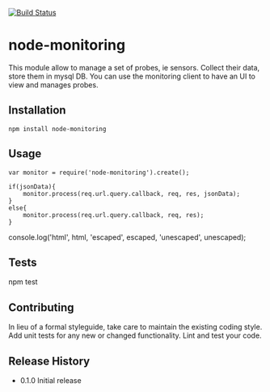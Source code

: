 [![Build Status](https://travis-ci.org/Arnooo/node-monitoring.svg)](https://travis-ci.org/Arnooo/node-monitoring)

node-monitoring
===============

This module allow to manage a set of probes, ie sensors. Collect their data, store them in mysql DB. You can use the monitoring client to have an UI to view and manages probes.

## Installation

    npm install node-monitoring

## Usage

    var monitor = require('node-monitoring').create();

    if(jsonData){
        monitor.process(req.url.query.callback, req, res, jsonData);
    }
    else{
        monitor.process(req.url.query.callback, req, res);
    }

  console.log('html', html, 'escaped', escaped, 'unescaped', unescaped);

## Tests

  npm test

## Contributing

In lieu of a formal styleguide, take care to maintain the existing coding style.
Add unit tests for any new or changed functionality. Lint and test your code.

## Release History

* 0.1.0 Initial release
